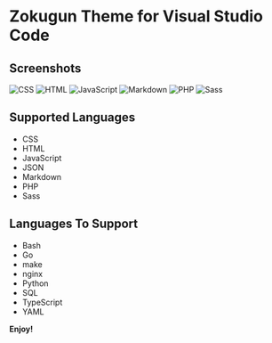 Zokugun Theme for Visual Studio Code
====================================

## Screenshots

![CSS](https://github.com/zokugun/theme-zokugun-vscode/blob/master/screenshots/css.jpg?raw=true)
![HTML](https://github.com/zokugun/theme-zokugun-vscode/blob/master/screenshots/html.jpg?raw=true)
![JavaScript](https://github.com/zokugun/theme-zokugun-vscode/blob/master/screenshots/javascript.jpg?raw=true)
![Markdown](https://github.com/zokugun/theme-zokugun-vscode/blob/master/screenshots/markdown.jpg?raw=true)
![PHP](https://github.com/zokugun/theme-zokugun-vscode/blob/master/screenshots/php.jpg?raw=true)
![Sass](https://github.com/zokugun/theme-zokugun-vscode/blob/master/screenshots/sass.jpg?raw=true)


## Supported Languages

- CSS
- HTML
- JavaScript
- JSON
- Markdown
- PHP
- Sass

## Languages To Support

- Bash
- Go
- make
- nginx
- Python
- SQL
- TypeScript
- YAML

**Enjoy!**
